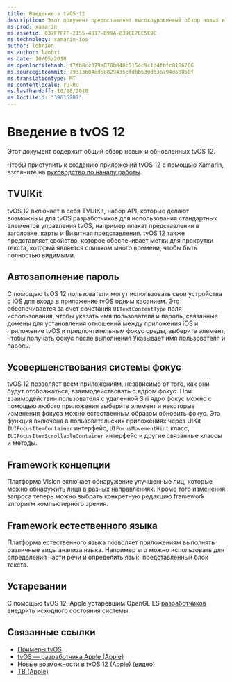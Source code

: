 ```yaml
---
title: Введение в tvOS 12
description: Этот документ предоставляет высокоуровневый обзор новых и обновленных функций в tvOS 12 какие Xamarin предварительной версии в настоящее время предоставляет привязки C#.
ms.prod: xamarin
ms.assetid: 037F7FFF-2155-4017-B99A-839CE7EC5C9C
ms.technology: xamarin-ios
author: lobrien
ms.author: laobri
ms.date: 10/05/2018
ms.openlocfilehash: f7fb8cc379a070b848c5154c9c1d4fbfc8186266
ms.sourcegitcommit: 79313604ed68829435cfdbb530db36794d50858f
ms.translationtype: MT
ms.contentlocale: ru-RU
ms.lasthandoff: 10/18/2018
ms.locfileid: "39615207"
---
```

# <a name="introduction-to-tvos-12"></a>Введение в tvOS 12

Этот документ содержит общий обзор новых и обновленных tvOS 12.

Чтобы приступить к созданию приложений tvOS 12 с помощью Xamarin, взгляните на [руководство по началу работы](~/ios/platform/introduction-to-ios12/get-started.md).

## <a name="tvuikit"></a>TVUIKit

tvOS 12 включает в себя TVUIKit, набор API, которые делают возможным для tvOS разработчиков для использования стандартных элементов управления tvOS, например плакат представления в заголовке, карты и Визитная представления. tvOS 12 также представляет свойство, которое обеспечивает метки для прокрутки текста, который является слишком много времени, чтобы быть полностью видимыми.

## <a name="password-autofill"></a>Автозаполнение пароль

С помощью tvOS 12 пользователи могут использовать свои устройства с iOS для входа в приложение tvOS одним касанием. Это обеспечивается за счет сочетания `UITextContentType` поля использования, чтобы указать имя пользователя и пароль, связанные домены для установления отношений между приложения iOS и приложение tvOS и предпочтительным фокус среды, выберите элемент, чтобы получать фокус после выполнения Указывает имя пользователя и пароль.

## <a name="focus-engine-enhancements"></a>Усовершенствования системы фокус

tvOS 12 позволяет всем приложениям, независимо от того, как они будут отображаться, взаимодействовать с ядром фокус. При взаимодействии пользователя с удаленной Siri ядро фокус можно с помощью любого приложения выберите элемент и некоторые изменения фокуса можно естественным образом обновить фокус. Эта функция включена в пользовательских приложениях через UIKit `IUIFocusItemContainer` интерфейс, `UIFocusMovementHint` класс, `IUIFocusItemScrollableContainer` интерфейс и другие связанные классы и методы.

## <a name="vision-framework"></a>Framework концепции

Платформа Vision включает обнаружение улучшенные лиц, которые можно обнаружить лица в разных направлениях. Кроме того изменения запроса теперь можно выбрать конкретную редакцию framework алгоритм компьютерного зрения.

## <a name="natural-language-framework"></a>Framework естественного языка

Платформа естественного языка позволяет приложениям выполнять различные виды анализа языка. Например его можно использовать для определения части речи и определить язык, представленный блок текста.

## <a name="deprecations"></a>Устаревании

С помощью tvOS 12, Apple устаревшим OpenGL ES [разработчиков](https://developer.apple.com/tvos/whats-new/) внедрить исходного состояния системы.

## <a name="related-links"></a>Связанные ссылки

- [Примеры tvOS](https://developer.xamarin.com/samples/tvos/all/)
- [tvOS — разработчика Apple (Apple)](https://developer.apple.com/tvos/)
- [Новые возможности в tvOS 12 (Apple) (видео)](https://developer.apple.com/videos/play/wwdc2018/208/)
- [ТВ (Apple)](https://www.apple.com/tv/)